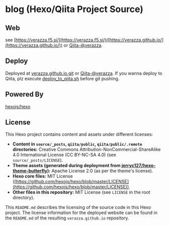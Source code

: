 # blog (Hexo/Qiita Project Source)

## Web
see [https://verazza.f5.si/](https://verazza.f5.si/)([https://verazza.github.io/](https://verazza.github.io/)) or [Qiita-@verazza](https://qiita.com/verazza).

## Deploy
Deployed at [verazza.github.io.git](https://github.com/verazza/verazza.github.io/) or [Qiita-@verazza](https://qiita.com/verazza). If you wanna deploy to Qiita, plz execute [deploy_to_qiita.sh](deploy_to_qiita.sh) before git pushing.

## Powered By
[hexojs/hexo](https://github.com/hexojs/hexo)

## License

This Hexo project contains content and assets under different licenses:

- **Content in `source/_posts`, `qiita/public`, `qiita/public/.remote` directories:** Creative Commons Attribution-NonCommercial-ShareAlike 4.0 International License (CC BY-NC-SA 4.0) (see `source/_posts/LICENSE`).
- **Theme assets (generated during deployment from [jerryc127/hexo-theme-butterfly](https://github.com/jerryc127/hexo-theme-butterfly)):** Apache License 2.0 (as per the theme's license).
- **Hexo core files:** MIT License ([https://github.com/hexojs/hexo/blob/master/LICENSE](https://github.com/hexojs/hexo/blob/master/LICENSE)).
- **Other files in this repository:** MIT License (see `LICENSE` in the root directory).

This `README.md` describes the licensing of the source code in this Hexo project. The license information for the deployed website can be found in the `README.md` of the resulting `verazza.github.io` repository.
